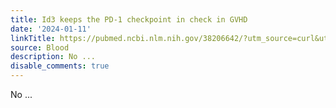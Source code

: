 ```yaml
---
title: Id3 keeps the PD-1 checkpoint in check in GVHD
date: '2024-01-11'
linkTitle: https://pubmed.ncbi.nlm.nih.gov/38206642/?utm_source=curl&utm_medium=rss&utm_campaign=journals&utm_content=7603509&fc=None&ff=20240111170659&v=2.18.0
source: Blood
description: No ...
disable_comments: true
---
```

No ...